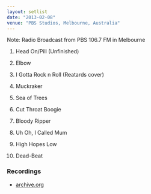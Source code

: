 ```yaml
---
layout: setlist
date: "2013-02-08"
venue: "PBS Studios, Melbourne, Australia"
---
```


Note: Radio Broadcast from PBS 106.7 FM in Melbourne

 1. Head On/Pill
    (Unfinished)

 2. Elbow

 3. I Gotta Rock n Roll
    (Reatards cover)

 4. Muckraker

 5. Sea of Trees

 6. Cut Throat Boogie

 7. Bloody Ripper

 8. Uh Oh, I Called Mum

 9. High Hopes Low

10. Dead-Beat


### Recordings

* [archive.org](https://archive.org/details/king-gizzard-the-lizard-wizard-live-from-studio-5-at-pbs-106.7fms-2013-drive)
